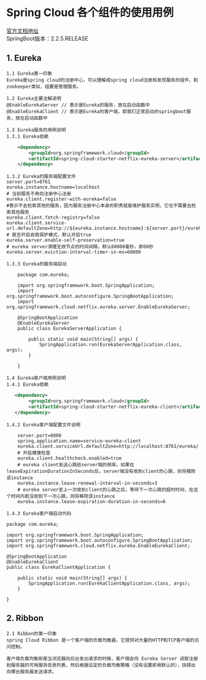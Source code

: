 # Spring Cloud 各个组件的使用用例
[官方文档地址](https://spring.io/projects/spring-cloud-netflix/)  
    SpringBoot版本：2.2.5.RELEASE

## 1. Eureka
    1.1 Eureka第一印象
    Eureka是spring cloud的注册中心，可以理解成spring cloud注册和发现服务的组件，和zookeeper类似，组要是管理服务。
    
    1.2 Eureka主要注解说明
    @EnableEurekaServer // 表示是Eureka的服务，放在启动函数中
    @EnableEurekaClient // 表示是Eureka的客户端，即我们正常启动的springboot服务，放在启动函数中
    
    1.3 Eureka服务的用例说明
    1.3.1 Eureka依赖
```xml
    <dependency>
        <groupId>org.springframework.cloud</groupId>
        <artifactId>spring-cloud-starter-netflix-eureka-server</artifactId>
    </dependency>
```
    
    1.3.2 Eureka的服务端配置文件
    server.port=8761
    eureka.instance.hostname=localhost
    # 当前服务不用向注册中心注册
    eureka.client.register-with-eureka=false
    #表示不去检索其他的服务，因为服务注册中心本身的职责就是维护服务实例，它也不需要去检索其他服务
    eureka.client.fetch-registry=false
    eureka.client.service-url.defaultZone=http://${eureka.instance.hostname}:${server.port}/eureka/
    # 是否开启自我保护模式，默认开启true
    eureka.server.enable-self-preservation=true
    # eureka server清理无效节点的时间间隔，默认60000毫秒，即60秒
    eureka.server.eviction-interval-timer-in-ms=60000
    
    1.3.3 Eureka的服务端启动
```
    package com.eureka;
    
    import org.springframework.boot.SpringApplication;
    import org.springframework.boot.autoconfigure.SpringBootApplication;
    import org.springframework.cloud.netflix.eureka.server.EnableEurekaServer;
    
    @SpringBootApplication
    @EnableEurekaServer
    public class EurekaServerApplication {
    
        public static void main(String[] args) {
            SpringApplication.run(EurekaServerApplication.class, args);
        }
    
    }
```
   
    1.4 Eureka客户端用例说明
    1.4.1 Eureka依赖
```xml
   <dependency>
        <groupId>org.springframework.cloud</groupId>
        <artifactId>spring-cloud-starter-netflix-eureka-client</artifactId>
   </dependency>
```
    
    1.4.2 Eureka客户端配置文件说明
```    
    server.port=8000
    spring.application.name=service-eureka-client
    eureka.client.serviceUrl.defaultZone=http://localhost:8761/eureka/
    # 开启健康检查
    eureka.client.healthcheck.enabled=true
    # eureka client发送心跳给server端的频率。如果在leaseExpirationDurationInSeconds后，server端没有收到client的心跳，则将摘除该instance
    eureka.instance.lease-renewal-interval-in-seconds=3
    # eureka server至上一次收到client的心跳之后，等待下一次心跳的超时时间，在这个时间内若没收到下一次心跳，则将移除该instance
    eureka.instance.lease-expiration-duration-in-seconds=6
```
    
    1.4.3 Eureka客户端启动代码
```
package com.eureka;

import org.springframework.boot.SpringApplication;
import org.springframework.boot.autoconfigure.SpringBootApplication;
import org.springframework.cloud.netflix.eureka.EnableEurekaClient;

@SpringBootApplication
@EnableEurekaClient
public class EurekaClientApplication {

    public static void main(String[] args) {
        SpringApplication.run(EurekaClientApplication.class, args);
    }

}
```  
    
    
## 2. Ribbon
    2.1 Ribbon的第一印象
    spring Cloud Ribbon 是一个客户端的负载均衡器，它提供对大量的HTTP和TCP客户端的访问控制。
    
    客户端负载均衡即是当浏览器向后台发出请求的时候，客户端会向 Eureka Server 读取注册到服务器的可用服务信息列表，然后根据设定的负载均衡策略（没有设置即用默认的），抉择出向哪台服务器发送请求。
    

    